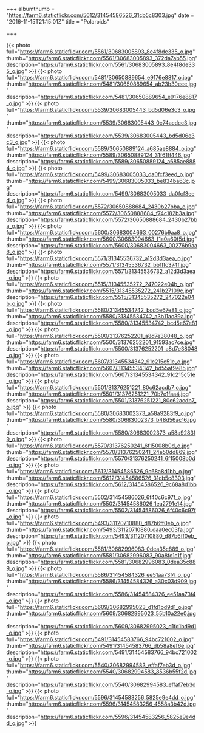 +++
albumthumb = "https://farm6.staticflickr.com/5612/31454586526_31cb5c8303.jpg"
date = "2016-11-15T21:15:01Z"
title = "Polaroids"

+++

{{< photo full="https://farm6.staticflickr.com/5561/30683005893_8e4f8de335_o.jpg" thumb="https://farm6.staticflickr.com/5561/30683005893_372da7ab55.jpg" description="https://farm6.staticflickr.com/5561/30683005893_8e4f8de335_o.jpg" >}}
{{< photo full="https://farm6.staticflickr.com/5481/30650889654_e9176e8817_o.jpg" thumb="https://farm6.staticflickr.com/5481/30650889654_ab23b30eee.jpg" description="https://farm6.staticflickr.com/5481/30650889654_e9176e8817_o.jpg" >}}
{{< photo full="https://farm6.staticflickr.com/5539/30683005443_bd5d06e3c3_o.jpg" thumb="https://farm6.staticflickr.com/5539/30683005443_0c74acdcc3.jpg" description="https://farm6.staticflickr.com/5539/30683005443_bd5d06e3c3_o.jpg" >}}
{{< photo full="https://farm6.staticflickr.com/5589/30650889124_a685ae8884_o.jpg" thumb="https://farm6.staticflickr.com/5589/30650889124_31f61ff446.jpg" description="https://farm6.staticflickr.com/5589/30650889124_a685ae8884_o.jpg" >}}
{{< photo full="https://farm6.staticflickr.com/5499/30683005033_da0fcf3eed_o.jpg" thumb="https://farm6.staticflickr.com/5499/30683005033_be834ba63c.jpg" description="https://farm6.staticflickr.com/5499/30683005033_da0fcf3eed_o.jpg" >}}
{{< photo full="https://farm6.staticflickr.com/5572/30650888684_2430b27bba_o.jpg" thumb="https://farm6.staticflickr.com/5572/30650888684_f74c182b3a.jpg" description="https://farm6.staticflickr.com/5572/30650888684_2430b27bba_o.jpg" >}}
{{< photo full="https://farm6.staticflickr.com/5600/30683004663_00276b9aa8_o.jpg" thumb="https://farm6.staticflickr.com/5600/30683004663_f1a0a60f5d.jpg" description="https://farm6.staticflickr.com/5600/30683004663_00276b9aa8_o.jpg" >}}
{{< photo full="https://farm6.staticflickr.com/5571/31345536732_a12d3d3aea_o.jpg" thumb="https://farm6.staticflickr.com/5571/31345536732_bb1ffc374f.jpg" description="https://farm6.staticflickr.com/5571/31345536732_a12d3d3aea_o.jpg" >}}
{{< photo full="https://farm6.staticflickr.com/5515/31345535272_247022e04b_o.jpg" thumb="https://farm6.staticflickr.com/5515/31345535272_241b27109c.jpg" description="https://farm6.staticflickr.com/5515/31345535272_247022e04b_o.jpg" >}}
{{< photo full="https://farm6.staticflickr.com/5580/31345534742_bcd5e67e81_o.jpg" thumb="https://farm6.staticflickr.com/5580/31345534742_a3b11ac39a.jpg" description="https://farm6.staticflickr.com/5580/31345534742_bcd5e67e81_o.jpg" >}}
{{< photo full="https://farm6.staticflickr.com/5500/31376252201_a8d7e38048_o.jpg" thumb="https://farm6.staticflickr.com/5500/31376252201_91593ac7ce.jpg" description="https://farm6.staticflickr.com/5500/31376252201_a8d7e38048_o.jpg" >}}
{{< photo full="https://farm6.staticflickr.com/5607/31345534342_91c215c51e_o.jpg" thumb="https://farm6.staticflickr.com/5607/31345534342_bd55af9e85.jpg" description="https://farm6.staticflickr.com/5607/31345534342_91c215c51e_o.jpg" >}}
{{< photo full="https://farm6.staticflickr.com/5501/31376251221_80c62acdb7_o.jpg" thumb="https://farm6.staticflickr.com/5501/31376251221_70b7e1faa4.jpg" description="https://farm6.staticflickr.com/5501/31376251221_80c62acdb7_o.jpg" >}}
{{< photo full="https://farm6.staticflickr.com/5580/30683002373_a58a9283f9_o.jpg" thumb="https://farm6.staticflickr.com/5580/30683002373_b48d56ac16.jpg" description="https://farm6.staticflickr.com/5580/30683002373_a58a9283f9_o.jpg" >}}
{{< photo full="https://farm6.staticflickr.com/5570/31376250241_6f15008b0d_o.jpg" thumb="https://farm6.staticflickr.com/5570/31376250241_24e50dd869.jpg" description="https://farm6.staticflickr.com/5570/31376250241_6f15008b0d_o.jpg" >}}
{{< photo full="https://farm6.staticflickr.com/5612/31454586526_9c68a8d1bb_o.jpg" thumb="https://farm6.staticflickr.com/5612/31454586526_31cb5c8303.jpg" description="https://farm6.staticflickr.com/5612/31454586526_9c68a8d1bb_o.jpg" >}}
{{< photo full="https://farm6.staticflickr.com/5502/31454586026_6f40c6c97f_o.jpg" thumb="https://farm6.staticflickr.com/5502/31454586026_1ea2791e14.jpg" description="https://farm6.staticflickr.com/5502/31454586026_6f40c6c97f_o.jpg" >}}
{{< photo full="https://farm6.staticflickr.com/5493/31120710880_d87b6ff0eb_o.jpg" thumb="https://farm6.staticflickr.com/5493/31120710880_daa0ec03fa.jpg" description="https://farm6.staticflickr.com/5493/31120710880_d87b6ff0eb_o.jpg" >}}
{{< photo full="https://farm6.staticflickr.com/5581/30682996083_0dea35c889_o.jpg" thumb="https://farm6.staticflickr.com/5581/30682996083_90a8fc1c1f.jpg" description="https://farm6.staticflickr.com/5581/30682996083_0dea35c889_o.jpg" >}}
{{< photo full="https://farm6.staticflickr.com/5586/31454584326_ee51aa73f4_o.jpg" thumb="https://farm6.staticflickr.com/5586/31454584326_a30c03d909.jpg" description="https://farm6.staticflickr.com/5586/31454584326_ee51aa73f4_o.jpg" >}}
{{< photo full="https://farm6.staticflickr.com/5609/30682995023_d1fd1bd9d1_o.jpg" thumb="https://farm6.staticflickr.com/5609/30682995023_55b10a22e0.jpg" description="https://farm6.staticflickr.com/5609/30682995023_d1fd1bd9d1_o.jpg" >}}
{{< photo full="https://farm6.staticflickr.com/5491/31454583766_94bc721002_o.jpg" thumb="https://farm6.staticflickr.com/5491/31454583766_db58a8ef6e.jpg" description="https://farm6.staticflickr.com/5491/31454583766_94bc721002_o.jpg" >}}
{{< photo full="https://farm6.staticflickr.com/5540/30682994583_effaf7eb3d_o.jpg" thumb="https://farm6.staticflickr.com/5540/30682994583_8536b55f2d.jpg" description="https://farm6.staticflickr.com/5540/30682994583_effaf7eb3d_o.jpg" >}}
{{< photo full="https://farm6.staticflickr.com/5596/31454583256_5825e9e4dd_o.jpg" thumb="https://farm6.staticflickr.com/5596/31454583256_4558a3b42d.jpg" description="https://farm6.staticflickr.com/5596/31454583256_5825e9e4dd_o.jpg" >}}
